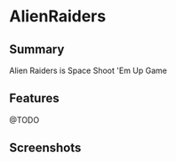 # AlienRaiders

## Summary
Alien Raiders is Space Shoot 'Em Up Game

## Features
@TODO

## Screenshots
[](Project/Images/1.png)
[](Project/Images/2.png)
[](Project/Images/3.png)
[](Project/Images/4.png)
